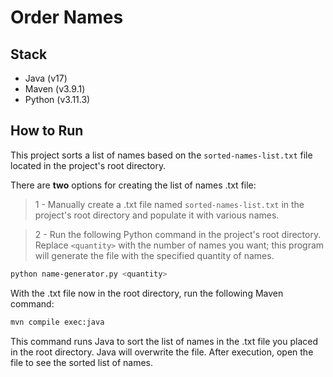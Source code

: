 # Order Names

## Stack

- Java (v17)
- Maven (v3.9.1)
- Python (v3.11.3)

## How to Run
This project sorts a list of names based on the `sorted-names-list.txt` file located in the project's root directory.

There are **two** options for creating the list of names .txt file:

> 1 - Manually create a .txt file named `sorted-names-list.txt` in the project's root directory and populate it with various names.

> 2 - Run the following Python command in the project's root directory. Replace `<quantity>` with the number of names you want; this program will generate the file with the specified quantity of names.

```sh
python name-generator.py <quantity>
```

With the .txt file now in the root directory, run the following Maven command:

```sh
mvn compile exec:java
```
This command runs Java to sort the list of names in the .txt file you placed in the root directory. Java will overwrite the file. After execution, open the file to see the sorted list of names.
